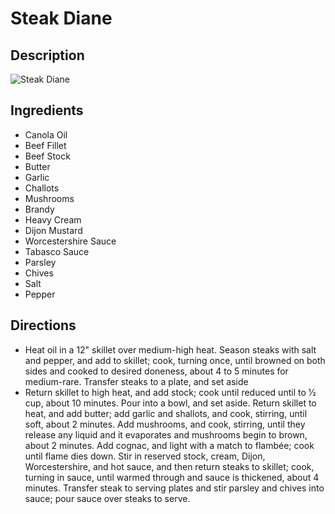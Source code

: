 # Steak Diane

## Description
![Steak Diane](https://www.themealdb.com/images/media/meals/vussxq1511882648.jpg "Steak Diane")

## Ingredients
- Canola Oil
- Beef Fillet
- Beef Stock
- Butter
- Garlic
- Challots
- Mushrooms
- Brandy
- Heavy Cream
- Dijon Mustard
- Worcestershire Sauce
- Tabasco Sauce
- Parsley
- Chives
- Salt
- Pepper

## Directions
- Heat oil in a 12" skillet over medium-high heat. Season steaks with salt and pepper, and add to skillet; cook, turning once, until browned on both sides and cooked to desired doneness, about 4 to 5 minutes for medium-rare. Transfer steaks to a plate, and set aside
- Return skillet to high heat, and add stock; cook until reduced until to 1⁄2 cup, about 10 minutes. Pour into a bowl, and set aside. Return skillet to heat, and add butter; add garlic and shallots, and cook, stirring, until soft, about 2 minutes. Add mushrooms, and cook, stirring, until they release any liquid and it evaporates and mushrooms begin to brown, about 2 minutes. Add cognac, and light with a match to flambée; cook until flame dies down. Stir in reserved stock, cream, Dijon, Worcestershire, and hot sauce, and then return steaks to skillet; cook, turning in sauce, until warmed through and sauce is thickened, about 4 minutes. Transfer steak to serving plates and stir parsley and chives into sauce; pour sauce over steaks to serve.
